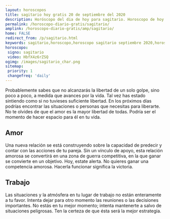 ```yaml
---
layout: horoscopos
title: sagitario hoy gratis 20 de septiembre del 2020 
description: Horóscopo del dia de hoy para sagitario. Horoscopo de hoy 20 de septiembre del 2020. Las predicciones de amor, trabajo, vida personal gratis.
permalink: /horoscopo-diario-gratis/sagitario/
amplink: /horoscopo-diario-gratis/amp/sagitario/
home: FALSE
redirect_from: /p/sagitario.html
keywords: sagitario,horoscopo,horoscopo sagitario septiembre 2020,horoscopo sagitario hoy,tarot sagitario septiembre 2020,horoscopo sagitario,tarot sagitario hoy,horoscopo de hoy,horoscopo diario,tarot del amor,horoscopo de hoy sagitario,horoscopo diario del tarot, Horoscopo de hoy sagitario 20 de septiembre del 2020,horóscopo del día, el horoscopo de hoy
horoscopo:
 signo: sagitario
 video: HbfX4z6rZSQ
ogimg: /images/sagitario_char.png
sitemap:
 priority: 1
 changefreq: 'daily'
---
```



Probablemente sabes que no alcanzarás la libertad de un solo golpe, sino poco a poco, a medida que avances por la vida. Tal vez has estado sintiendo como si no tuvieses suficiente libertad. En los próximos días podrías encontrar las situaciones o personas que necesitas para liberarte. No te olvides de que el amor es la mayor libertad de todas. Podría ser el momento de hacer espacio para él en tu vida.

## Amor

Una nueva relación se está construyendo sobre la capacidad de predecir y contar con las acciones de tu pareja. Sin un vínculo de apoyo, esta relación amorosa se convertirá en una zona de guerra competitiva, en la que ganar se convierte en un objetivo. Hoy, estate alerta. No quieres ganar una competencia amorosa. Hacerla funcionar significa la victoria.

## Trabajo

Las situaciones y la atmósfera en tu lugar de trabajo no están enteramente a tu favor. Intenta dejar para otro momento las reuniones o las decisiones importantes. No estás en tu mejor momento; intenta mantenerte a salvo de situaciones peligrosas. Ten la certeza de que ésta será la mejor estrategia.